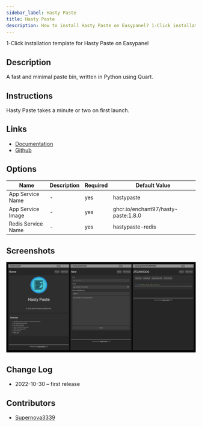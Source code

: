 ```yaml
---
sidebar_label: Hasty Paste
title: Hasty Paste
description: How to install Hasty Paste on Easypanel? 1-Click installation template for Hasty Paste on Easypanel
---
```


<!-- generated -->

1-Click installation template for Hasty Paste on Easypanel

## Description

A fast and minimal paste bin, written in Python using Quart.

## Instructions

Hasty Paste takes a minute or two on first launch.

## Links

- [Documentation](https://enchantedcode.co.uk/hasty-paste/)
- [Github](https://github.com/enchant97/hasty-paste)

## Options

Name | Description | Required | Default Value
-|-|-|-
App Service Name | - | yes | hastypaste
App Service Image | - | yes | ghcr.io/enchant97/hasty-paste:1.8.0
Redis Service Name | - | yes | hastypaste-redis

## Screenshots

![Hasty Paste Screenshot](./assets/screenshot.png)

## Change Log

- 2022-10-30 – first release

## Contributors

- [Supernova3339](https://github.com/Supernova3339)
